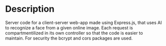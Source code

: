 # Description
Server code for a client-server web-app made using Express.js, that uses AI to recognize a face from a given online image.
Each request is compartmentilized in its own controller so that the code is easier to maintain.
For security the bcrypt and cors packages are used.
